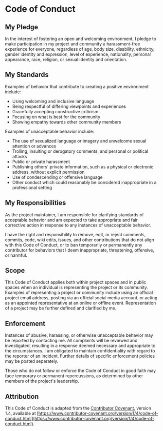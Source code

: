 # Code of Conduct

## My Pledge

In the interest of fostering an open and welcoming environment, I pledge to make participation in my
project and community a harassment-free experience for everyone, regardless of age, body size,
disability, ethnicity, gender identity and expression, level of experience, nationality, personal
appearance, race, religion, or sexual identity and orientation.

## My Standards

Examples of behavior that contribute to creating a positive environment include:

- Using welcoming and inclusive language
- Being respectful of differing viewpoints and experiences
- Gracefully accepting constructive criticism
- Focusing on what is best for the community
- Showing empathy towards other community members

Examples of unacceptable behavior include:

- The use of sexualized language or imagery and unwelcome sexual attention or advances
- Trolling, insulting or derogatory comments, and personal or political attacks
- Public or private harassment
- Publishing others' private information, such as a physical or electronic address, without explicit
  permission
- Use of condescending or offensive language
- Other conduct which could reasonably be considered inappropriate in a professional setting

## My Responsibilities

As the project maintainer, I am responsible for clarifying standards of acceptable behavior and am
expected to take appropriate and fair corrective action in response to any instances of unacceptable
behavior.

I have the right and responsibility to remove, edit, or reject comments, commits, code, wiki edits,
issues, and other contributions that do not align with this Code of Conduct, or to ban temporarily
or permanently any contributor for behaviors that I deem inappropriate, threatening, offensive, or
harmful.

## Scope

This Code of Conduct applies both within project spaces and in public spaces when an individual is
representing the project or its community. Examples of representing a project or community include
using an official project email address, posting via an official social media account, or acting as
an appointed representative at an online or offline event. Representation of a project may be
further defined and clarified by me.

## Enforcement

Instances of abusive, harassing, or otherwise unacceptable behavior may be reported by contacting me. 
All complaints will be reviewed and investigated, resulting in a response deemed necessary and appropriate 
to the circumstances. I am obligated to maintain confidentiality with regard to the reporter of an incident. 
Further details of specific enforcement policies may be posted separately.

Those who do not follow or enforce the Code of Conduct in good faith may face temporary or permanent
repercussions, as determined by other members of the project's leadership.

## Attribution

This Code of Conduct is adapted from
the [Contributor Covenant](https://www.contributor-covenant.org), version 1.4, available
at [https://www.contributor-covenant.org/version/1/4/code-of-conduct.html](https://www.contributor-covenant.org/version/1/4/code-of-conduct.html).
